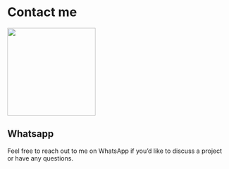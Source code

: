 # Contact me

<div class="custom-layout">
<img width="200" src="/shared_qr_code.png">

## Whatsapp

Feel free to reach out to me on WhatsApp if you’d like to discuss a project or have any questions.
</div>
